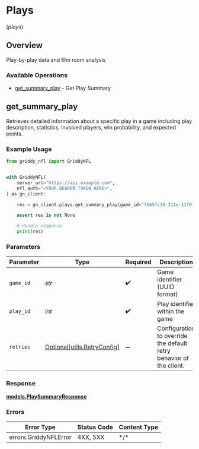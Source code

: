# Plays
(*plays*)

## Overview

Play-by-play data and film room analysis

### Available Operations

* [get_summary_play](#get_summary_play) - Get Play Summary

## get_summary_play

Retrieves detailed information about a specific play in a game including play description,
statistics, involved players, win probability, and expected points.


### Example Usage

<!-- UsageSnippet language="python" operationID="getSummaryPlay" method="get" path="/api/plays/summaryPlay" -->
```python
from griddy_nfl import GriddyNFL


with GriddyNFL(
    server_url="https://api.example.com",
    nfl_auth="<YOUR_BEARER_TOKEN_HERE>",
) as gn_client:

    res = gn_client.plays.get_summary_play(game_id="f665fc10-311e-11f0-b670-ae1250fadad1", play_id=40)

    assert res is not None

    # Handle response
    print(res)

```

### Parameters

| Parameter                                                           | Type                                                                | Required                                                            | Description                                                         | Example                                                             |
| ------------------------------------------------------------------- | ------------------------------------------------------------------- | ------------------------------------------------------------------- | ------------------------------------------------------------------- | ------------------------------------------------------------------- |
| `game_id`                                                           | *str*                                                               | :heavy_check_mark:                                                  | Game identifier (UUID format)                                       | f665fc10-311e-11f0-b670-ae1250fadad1                                |
| `play_id`                                                           | *int*                                                               | :heavy_check_mark:                                                  | Play identifier within the game                                     | 40                                                                  |
| `retries`                                                           | [Optional[utils.RetryConfig]](../../models/utils/retryconfig.md)    | :heavy_minus_sign:                                                  | Configuration to override the default retry behavior of the client. |                                                                     |

### Response

**[models.PlaySummaryResponse](../../models/playsummaryresponse.md)**

### Errors

| Error Type            | Status Code           | Content Type          |
| --------------------- | --------------------- | --------------------- |
| errors.GriddyNFLError | 4XX, 5XX              | \*/\*                 |